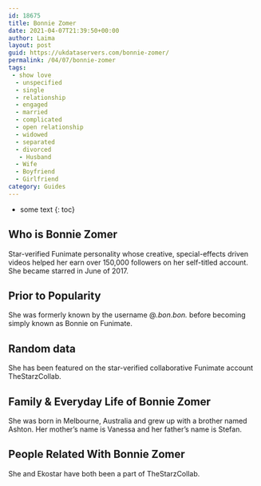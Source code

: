 ```yaml
---
id: 18675
title: Bonnie Zomer
date: 2021-04-07T21:39:50+00:00
author: Laima
layout: post
guid: https://ukdataservers.com/bonnie-zomer/
permalink: /04/07/bonnie-zomer
tags:
 - show love
  - unspecified
  - single
  - relationship
  - engaged
  - married
  - complicated
  - open relationship
  - widowed
  - separated
  - divorced
   - Husband
  - Wife
  - Boyfriend
  - Girlfriend
category: Guides
---
```


* some text
{: toc}


## Who is Bonnie Zomer
                  
                  
                  
Star-verified Funimate personality whose creative, special-effects driven videos helped her earn over 150,000 followers on her self-titled account. She became starred in June of 2017. 
                  
              
            
              
            
                
                
                
## Prior to Popularity
                  
                  
                  
She was formerly known by the username @_.bon.bon._ before becoming simply known as Bonnie on Funimate. 
                  
              
            
              
            
                
                
                
## Random data
                  
                  
                  
She has been featured on the star-verified collaborative Funimate account TheStarzCollab. 
                  
              
            
              
            
                
                
                
## Family & Everyday Life of Bonnie Zomer
                  
                  
                  
She was born in Melbourne, Australia and grew up with a brother named Ashton. Her mother&#8217;s name is Vanessa and her father&#8217;s name is Stefan. 
                  
              
            
              
            
                
                
                
## People Related With Bonnie Zomer
                  
                  
                  
She and Ekostar have both been a part of TheStarzCollab. 
                  
              
            
              
            
                
              
            
              
              
            
            
              
            
          
          
          